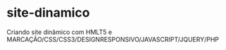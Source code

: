 # site-dinamico
 Criando site dinâmico com HMLT5  e MARCAÇÃO/CSS/CSS3/DESIGNRESPONSIVO/JAVASCRIPT/JQUERY/PHP
